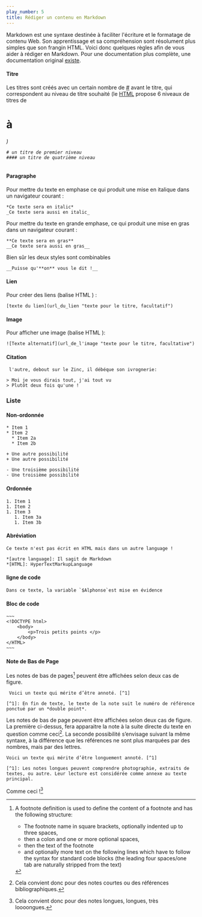 ```yaml
---
play_number: 5
title: Rédiger un contenu en Markdown
---
```


Markdown est une syntaxe destinée à faciliter l'écriture et le formatage de contenu Web. Son apprentissage et sa compréhension sont résolument plus simples que son frangin HTML. Voici donc quelques règles afin de vous aider à rédiger en Markdown. Pour une documentation plus complète, une documentation original [existe](https://kramdown.gettalong.org/syntax.html).

#### Titre
Les titres sont créés avec un certain nombre de [#](https://fr.wikipedia.org/wiki/Croisillon_(signe)) avant le titre, qui correspondent au niveau de titre souhaité (le [HTML](https://fr.wikipedia.org/wiki/HTML) propose 6 niveaux de titres de <h1> à <h6>)
	
~~~
# un titre de premier niveau
#### un titre de quatrième niveau
~~~

#### Paragraphe
Pour mettre du texte en emphase ce qui produit une mise en italique dans un navigateur courant :

~~~
*Ce texte sera en italic*
_Ce texte sera aussi en italic_
~~~

Pour mettre du texte en grande emphase, ce qui produit une mise en gras dans un navigateur courant :

~~~
**Ce texte sera en gras**
__Ce texte sera aussi en gras__
~~~

Bien sûr les deux styles sont combinables

~~~
__Puisse qu'**on** vous le dit !__
~~~

#### Lien
Pour créer des liens (balise HTML <a>) :

~~~
[texte du lien](url_du_lien "texte pour le titre, facultatif")

~~~

#### Image
Pour afficher une image (balise HTML <img>):

~~~
![Texte alternatif](url_de_l'image "texte pour le titre, facultative")

~~~

#### Citation

~~~
 l'autre, debout sur le Zinc, il débéque son ivrognerie:

> Moi je vous dirais tout, j'ai tout vu
> Plutôt deux fois qu'une !

~~~

### Liste
#### Non-ordonnée

~~~
* Item 1
* Item 2
  * Item 2a
  * Item 2b

+ Une autre possibilité
+ Une autre possibilité

- Une troisième possibilité
- Une troisième possibilité
~~~

#### Ordonnée

~~~
1. Item 1
1. Item 2
1. Item 3
   1. Item 3a
   1. Item 3b

~~~

#### Abréviation

~~~
Ce texte n'est pas écrit en HTML mais dans un autre language !

*[autre language]: Il sagit de Markdown
*[HTML]: HyperTextMarkupLanguage

~~~

#### ligne de code

~~~~~~~
Dans ce texte, la variable `$Alphonse`est mise en évidence
~~~~~~~


#### Bloc de code

~~~~~~~
~~~
<!DOCTYPE html>
    <body>
        <p>Trois petits points </p>
    </body>
</HTML>
~~~
~~~~~~~

#### Note de Bas de Page
Les notes de bas de pages[^1] peuvent être affichées selon deux cas de figure.

~~~
 Voici un texte qui mérite d’être annoté. [^1]

[^1]: En fin de texte, le texte de la note suit le numéro de référence ponctué par un *double point*.
~~~

Les notes de bas de page peuvent être affichées selon deux cas de figure. La première ci-dessus, fera apparaitre la note à la suite directe du texte en question comme ceci[^A].
La seconde possibilité s’envisage suivant la même syntaxe, à la différence que les références ne sont plus marquées par des nombres, mais par des lettres. 

~~~
Voici un texte qui mérite d’être longuement annoté. [^1]

[^1]: Les notes longues peuvent comprendre photographie, extraits de textes, ou autre. Leur lecture est considérée comme annexe au texte principal.
~~~

Comme ceci ![^2] 

[^A]:
	Cela convient donc pour des notes courtes ou des références bibliographiques.

[^1]:
	A footnote definition is used to define the content of a footnote and has the following structure:

	*  The footnote name in square brackets, optionally indented up to three spaces,
	*  then a colon and one or more optional spaces,
	*  then the text of the footnote
	* and optionally more text on the following lines which have to follow the syntax for standard code blocks (the leading four spaces/one tab are naturally stripped from the text)

[^2]:
	Cela convient donc pour des notes longues, longues, très loooongues.


<!-- Récapitulatif Syntax Markdown 

Start by:	(3 dash, carriage return)
			play_number: 1
			title: Understand what people need
			(3 dash, carriage return)

h1:		#
h2:		##
h3:		###

a: 		[about the Blabla](https://blab.la)
ul: 	- Blabla
ol:		1. Blabla

Espace fine : 				&thinsp;
Espace fine insécable : 	&#8239;
Espace insécable : 			&nbsp;

-->